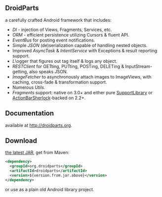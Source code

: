DroidParts
----------
a carefully crafted Android framework that includes:
* *DI* - injection of Views, Fragments, Services, etc.
* *ORM* - efficient persistence utilizing Cursors & fluent API.
* *EventBus* for posting event notifications.
* Simple *JSON* (de)serialization capable of handling nested objects.
* Improved *AsyncTask* & *IntentService* with Exceptions & result reporting support.
* *L*\ogger that figures out tag itself & logs any object.
* *RESTClient* for GETting, PUTting, POSTing, DELETing & InputStream-getting,
  also speaks JSON.
* *ImageFetcher* to asynchronously attach images to ImageViews, with caching,
  cross-fade & transformation support.
* Numerous *Utils*.
* *Fragments* support: native on 3.0+ and either
  pure [SupportLibrary][1] or [ActionBarSherlock][2]-backed on 2.2+.

Documentation
-------------
available at http://droidparts.org.

Download
--------
[the latest JAR][3], get from Maven:
```xml
<dependency>
  <groupId>org.droidparts</groupId>
  <artifactId>droidparts</artifactId>
  <version>${version.from.jar.above}</version>
</dependency>
```
or use as a plain old Android library project.

 [1]: http://developer.android.com/tools/extras/support-library.html
 [2]: https://github.com/JakeWharton/ActionBarSherlock
 [3]: http://repository.sonatype.org/service/local/artifact/maven/redirect?r=central-proxy&g=org.droidparts&a=droidparts&v=LATEST